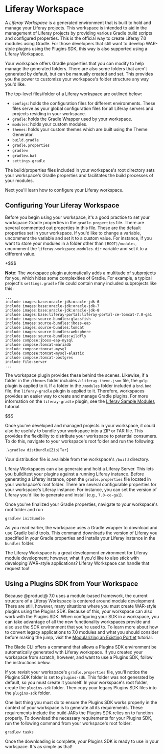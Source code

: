 # Liferay Workspace [](id=liferay-workspace)

A *Liferay Workspace* is a generated environment that is built to hold and
manage your Liferay projects. This workspace is intended to aid in the
management of Liferay projects by providing various Gradle build scripts and
configured properties. This is the official way to create Liferay 7.0 modules
using Gradle. For those developers that still want to develop WAR-style plugins
using the Plugins SDK, this way is also supported using a Liferay Workspace.

Your workspace offers Gradle properties that you can modify to help manage the
generated folders. There are also some folders that aren't generated by
default, but can be manually created and set. This provides you the power to
customize your workspace's folder structure any way you'd like.

The top-level files/folder of a Liferay workspace are outlined below:

- `configs`: holds the configuration files for different environments. These
  files serve as your global configuration files for all Liferay servers and
  projects residing in your workspace.
- `gradle`: holds the Gradle Wrapper used by your workspace.
- `modules`: holds your custom modules.
- `themes`: holds your custom themes which are built using the Theme Generator.
- `build.gradle`
- `gradle.properties`
- `gradlew`
- `gradlew.bat`
- `settings.gradle`

The build/properties files included in your workspace's root directory sets your
workspace's Gradle properties and facilitates the build processes of your
modules.

Next you'll learn how to configure your Liferay workspace.

## Configuring Your Liferay Workspace [](id=configuring-your-liferay-workspace)

Before you begin using your workspace, it's a good practice to set your
workspace Gradle properties in the `gradle.properties` file. There are several
commented out properties in this file. These are the default properties set in
your workspace. If you'd like to change a variable, uncomment the variable and
set it to a custom value. For instance, if you want to store your modules in a
folder other than `[ROOT]/modules`, uncomment the
`liferay.workspace.modules.dir` variable and set it to a different value.

+$$$

**Note:** The workspace plugin automatically adds a multitude of subprojects for
you, which hides some complexities of Gradle. For example, a typical project's
`settings.gradle` file could contain many included subprojects like this:

    ...
    include images:base:oracle-jdk:oracle-jdk-6
    include images:base:oracle-jdk:oracle-jdk-7
    include images:base:oracle-jdk:oracle-jdk-8
    include images:base:liferay-portal:liferay-portal-ce-tomcat-7.0-ga1
    include images:source-bundles:glassfish
    include images:source-bundles:jboss-eap
    include images:source-bundles:tomcat
    include images:source-bundles:websphere
    include images:source-bundles:wildfly
    include compose:jboss-eap-mysql
    include compose:tomcat-mariadb
    include compose:tomcat-mysql
    include compose:tomcat-mysql-elastic
    include compose:tomcat-postgres
    include file-server
    ...

The workspace plugin provides these behind the scenes. Likewise, if a folder in
the `/themes` folder includes a `liferay-theme.json` file, the `gulp` plugin is
applied to it. If a folder in the `/modules` folder included a `bnd.bnd` file,
the `liferay-gradle` plugin is applied to it. Therefore, workspaces provides an
easier way to create and manage Gradle plugins. For more information on the
`liferay-gradle` plugin, see the
[Liferay Sample Modules](/develop/tutorials/-/knowledge_base/7-0/liferay-sample-modules)
tutorial.

$$$

Once you've developed and managed projects in your workspace, it could also be
usefuly to bundle your workspace into a ZIP or TAR file. This provides the
flexibility to distribute your workspace to potential consumers. To do this,
navigate to your workspace's root folder and run the following:

    .\gradlew distBundle[Zip|Tar]

Your distribution file is available from the workspace's `/build` directory.

Liferay Workspaces can also generate and hold a Liferay Server. This lets you
build/test your plugins against a running Liferay instance. Before generating a
Liferay instance, open the `gradle.properties` file located in your workspace's
root folder. There are several configurable properties for your workspace's
Liferay instance. For instance, you can set the version of Liferay you'd like to
generate and install (e.g., `7.0-ce-ga1`).

Once you've finalized your Gradle properties, navigate to your workspace's root
folder and run

    gradlew initBundle

As you read earlier, the workspace uses a Gradle wrapper to download and use
Gradle build tools. This command downloads the version of Liferay you specified
in your Gradle properties and installs your Liferay instance in the `bundles`
folder.

The Liferay Workspace is a great development environment for Liferay module
development; however, what if you'd like to also stick with developing WAR-style
applications? Liferay Workspace can handle that request too!

## Using a Plugins SDK from Your Workspace [](id=using-a-plugins-sdk-from-your-workspace)

Because @product@ 7.0 uses a module-based framework, the current structure of a
Liferay Workspace is centered around module development. There are still,
however, many situations where you must create WAR-style plugins using the
Plugins SDK. Because of this, your workspace can also work with the Plugins SDK.
When configuring your SDK in a workspace, you can take advantage of all the new
functionality workspaces provide and also use the SDK environment that you're
used to. To learn more about how to convert legacy applications to 7.0 modules
and what you should consider before making the jump, visit the
[Modularizing an Existing Portlet](/develop/tutorials/-/knowledge_base/7-0/modularizing-an-existing-portlet)
tutorial.

The Blade CLI offers a command that allows a Plugins SDK environment be
automatically generated with Liferay workspace. If you created your workspace
from scratch, however, and want to use a Plugins SDK, follow the instructions
below.

If you revisit your workspace's `gradle.properties` file, you'll notice the
Plugins SDK folder is set to `plugins-sdk`. This folder was not generated by
default, so you must create it yourself. In your workspace's root
folder, create the `plugins-sdk` folder. Then copy your legacy Plugins SDK
files into the `plugins-sdk` folder.

One last thing you must do to ensure the Plugins SDK works properly in the
context of your workspace is to generate all its requirements. These
requirements include the build JARs the Plugins SDK relies on to function
properly. To download the necessary requirements for your Plugins SDK, run the
following command from your workspace's root folder:

    gradlew tasks

Once the downloading is complete, your Plugins SDK is ready to use in your
workspace. It's as simple as that!
